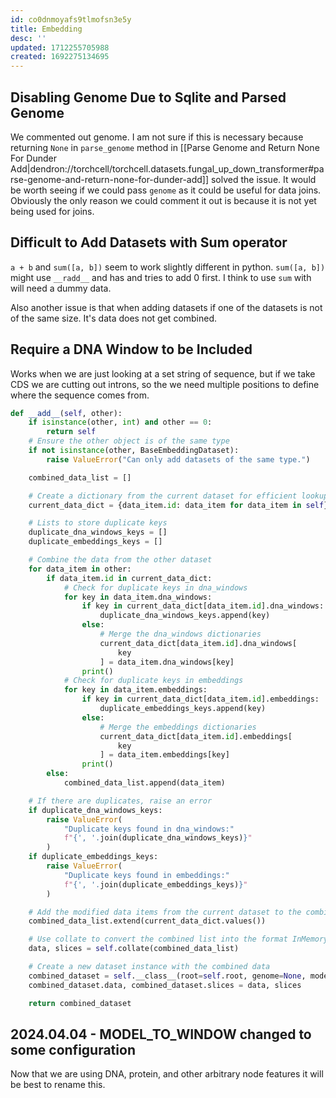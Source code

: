 ```yaml
---
id: co0dnmoyafs9tlmofsn3e5y
title: Embedding
desc: ''
updated: 1712255705988
created: 1692275134695
---
```


## Disabling Genome Due to Sqlite and Parsed Genome

We commented out genome. I am not sure if this is necessary because returning `None` in `parse_genome` method in [[Parse Genome and Return None For Dunder Add|dendron://torchcell/torchcell.datasets.fungal_up_down_transformer#parse-genome-and-return-none-for-dunder-add]] solved the issue. It would be worth seeing if we could pass `genome` as it could be useful for data joins. Obviously the only reason we could comment it out is because it is not yet being used for joins.

## Difficult to Add Datasets with Sum operator

`a + b` and `sum([a, b])` seem to work slightly different in python. `sum([a, b])` might use `__radd__` and has and tries to add 0 first. I think to use `sum` with will need a dummy data.

Also another issue is that when adding datasets if one of the datasets is not of the same size. It's data does not get combined.

## Require a DNA Window to be Included

Works when we are just looking at a set string of sequence, but if we take CDS we are cutting out introns, so the we need multiple positions to define where the sequence comes from.

```python
def __add__(self, other):
    if isinstance(other, int) and other == 0:
        return self
    # Ensure the other object is of the same type
    if not isinstance(other, BaseEmbeddingDataset):
        raise ValueError("Can only add datasets of the same type.")

    combined_data_list = []

    # Create a dictionary from the current dataset for efficient lookup
    current_data_dict = {data_item.id: data_item for data_item in self}

    # Lists to store duplicate keys
    duplicate_dna_windows_keys = []
    duplicate_embeddings_keys = []

    # Combine the data from the other dataset
    for data_item in other:
        if data_item.id in current_data_dict:
            # Check for duplicate keys in dna_windows
            for key in data_item.dna_windows:
                if key in current_data_dict[data_item.id].dna_windows:
                    duplicate_dna_windows_keys.append(key)
                else:
                    # Merge the dna_windows dictionaries
                    current_data_dict[data_item.id].dna_windows[
                        key
                    ] = data_item.dna_windows[key]
                print()
            # Check for duplicate keys in embeddings
            for key in data_item.embeddings:
                if key in current_data_dict[data_item.id].embeddings:
                    duplicate_embeddings_keys.append(key)
                else:
                    # Merge the embeddings dictionaries
                    current_data_dict[data_item.id].embeddings[
                        key
                    ] = data_item.embeddings[key]
                print()
        else:
            combined_data_list.append(data_item)

    # If there are duplicates, raise an error
    if duplicate_dna_windows_keys:
        raise ValueError(
            "Duplicate keys found in dna_windows:"
            f"{', '.join(duplicate_dna_windows_keys)}"
        )
    if duplicate_embeddings_keys:
        raise ValueError(
            "Duplicate keys found in embeddings:"
            f"{', '.join(duplicate_embeddings_keys)}"
        )

    # Add the modified data items from the current dataset to the combined list
    combined_data_list.extend(current_data_dict.values())

    # Use collate to convert the combined list into the format InMemoryDataset expects
    data, slices = self.collate(combined_data_list)

    # Create a new dataset instance with the combined data
    combined_dataset = self.__class__(root=self.root, genome=None, model_name=None)
    combined_dataset.data, combined_dataset.slices = data, slices

    return combined_dataset
```

## 2024.04.04 - MODEL_TO_WINDOW changed to some configuration

Now that we are using DNA, protein, and other arbitrary node features it will be best to rename this.
